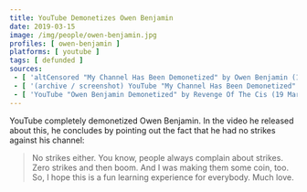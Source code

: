 ```yaml
---
title: YouTube Demonetizes Owen Benjamin
date: 2019-03-15
image: /img/people/owen-benjamin.jpg
profiles: [ owen-benjamin ]
platforms: [ youtube ]
tags: [ defunded ]
sources:
 - [ 'altCensored "My Channel Has Been Demonetized" by Owen Benjamin (15 Mar 2019)', 'https://altcensored.com/watch?v=hjsWHwcaj5g' ]
 - [ '(archive / screenshot) YouTube "My Channel Has Been Demonetized" by Owen Benjamin (15 Mar 2019)', 'http://archive.is/eL7qh' ]
 - [ 'YouTube "Owen Benjamin Demonetized" by Revenge Of The Cis (19 Mar 2019)', 'https://www.youtube.com/watch?v=YeVUFMehNPI' ]
---
```


YouTube completely demonetized Owen Benjamin. In the video he released about
this, he concludes by pointing out the fact that he had no strikes against his
channel:
> No strikes either. You know, people always complain about strikes. Zero
> strikes and then boom. And I was making them some coin, too. So, I hope this
> is a fun learning experience for everybody. Much love.
